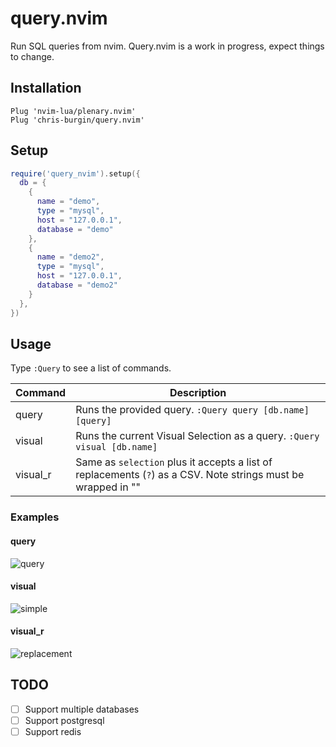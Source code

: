 # query.nvim

Run SQL queries from nvim. Query.nvim is a work in progress, expect things to change.

## Installation

```viml
Plug 'nvim-lua/plenary.nvim'
Plug 'chris-burgin/query.nvim'

```

## Setup

```lua
require('query_nvim').setup({
  db = {
    {
      name = "demo",
      type = "mysql",
      host = "127.0.0.1",
      database = "demo"
    },
    {
      name = "demo2",
      type = "mysql",
      host = "127.0.0.1",
      database = "demo2"
    }
  },
})
```

## Usage

Type `:Query` to see a list of commands.

| Command  | Description                                                                                                   |
| -------- | ------------------------------------------------------------------------------------------------------------- |
| query    | Runs the provided query. `:Query query [db.name] [query]`                                                     |
| visual   | Runs the current Visual Selection as a query. `:Query visual [db.name]`                                       |
| visual_r | Same as `selection` plus it accepts a list of replacements (`?`) as a CSV. Note strings must be wrapped in "" |

### Examples

#### query

![query](https://user-images.githubusercontent.com/1278846/109590272-b0584980-7ad9-11eb-8a57-06d1be54f560.gif)

#### visual

![simple](https://user-images.githubusercontent.com/1278846/109590287-b77f5780-7ad9-11eb-840b-ee2a86e198e5.gif)

#### visual_r

![replacement](https://user-images.githubusercontent.com/1278846/109590293-b9491b00-7ad9-11eb-8f1e-2aea4c9c9437.gif)

## TODO

- [ ] Support multiple databases
- [ ] Support postgresql
- [ ] Support redis
